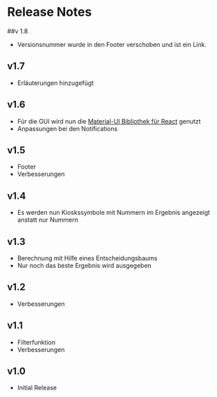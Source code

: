 # Release Notes
##v 1.8
- Versionsnummer wurde in den Footer verschoben und ist ein Link.
## v1.7
- Erläuterungen hinzugefügt
## v1.6
- Für die GUI wird nun die [Material-UI Bibliothek für React](https://material-ui-next.com/) genutzt
- Anpassungen bei den Notifications
## v1.5
- Footer
- Verbesserungen
## v1.4
- Es werden nun Kioskssymbole mit Nummern im Ergebnis angezeigt anstatt nur Nummern
## v1.3
- Berechnung mit Hilfe eines Entscheidungsbaums
- Nur noch das beste Ergebnis wird ausgegeben
## v1.2
- Verbesserungen
## v1.1
- Filterfunktion
- Verbesserungen
## v1.0
- Initial Release
